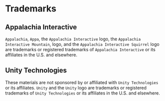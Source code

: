 # Trademarks

## Appalachia Interactive

`Appalachia`, `Appa`, the `Appalachia Interactive` logo, the `Appalachia Interactive Mountain`, logo, and the `Appalachia Interactive Squirrel` logo are trademarks or registered trademarks of `Appalachia Interactive` or its affiliates in the U.S. and elsewhere.

## Unity Technologies

These materials are not sponsored by or affiliated with `Unity Technologies` or its affiliates. 
`Unity` and the `Unity` logo are trademarks or registered trademarks of `Unity Technologies` or its affiliates in the U.S. and elsewhere.
